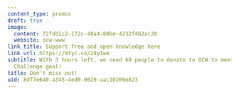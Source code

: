 ```yaml
---
content_type: promos
draft: true
image:
  content: 72fdd1c2-172c-48a4-80be-4232f4b2ac28
  website: ocw-www
link_title: Support free and open knowledge here
link_url: https://mtyc.co/28y1we
subtitle: With 3 hours left, we need 60 people to donate to OCW to meet our 24-Hour
  Challenge goal!
title: Don't miss out!
uid: 8df7e640-a345-4ed0-9029-aac10209e823
---
```

